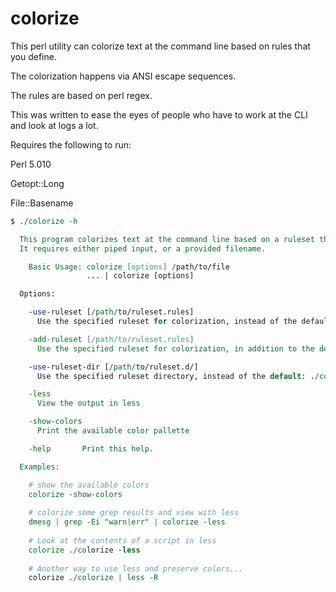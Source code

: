 # colorize

This perl utility can colorize text at the command line based on rules that you define.

The colorization happens via ANSI escape sequences.

The rules are based on perl regex.

This was written to ease the eyes of people who have to work at the CLI and look at logs a lot.

Requires the following to run:

Perl 5.010

Getopt::Long

File::Basename


```perl
$ ./colorize -h

  This program colorizes text at the command line based on a ruleset that you can provide it. 
  It requires either piped input, or a provided filename.

    Basic Usage: colorize [options] /path/to/file
                 ... | colorize [options]

  Options:

    -use-ruleset [/path/to/ruleset.rules]
      Use the specified ruleset for colorization, instead of the defaults in ./colorize.d

    -add-ruleset [/path/to/ruleset.rules]
      Use the specified ruleset for colorization, in addition to the defaults in ./colorize.d

    -use-ruleset-dir [/path/to/ruleset.d/]
      Use the specified ruleset directory, instead of the default: ./colorize.d

    -less
      View the output in less

    -show-colors
      Print the available color pallette

    -help       Print this help.

  Examples:

    # show the available colors
    colorize -show-colors
 
    # colorize some grep results and view with less
    dmesg | grep -Ei "warn|err" | colorize -less
 
    # Look at the contents of a script in less
    colorize ./colorize -less
 
    # Another way to use less and preserve colors...
    colorize ./colorize | less -R
 

```
